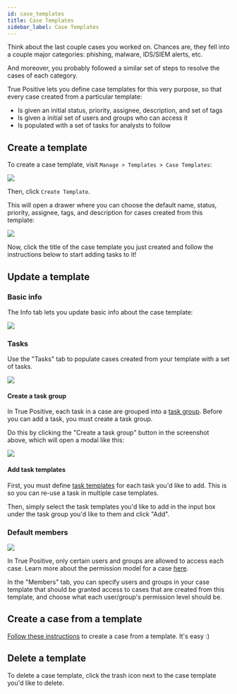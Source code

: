 ```yaml
---
id: case_templates
title: Case Templates
sidebar_label: Case Templates
---
```


Think about the last couple cases you worked on. Chances are, they fell into a couple major
categories: phishing, malware, IDS/SIEM alerts, etc.

And moreover, you probably followed a similar set of steps to resolve the cases of each category.

True Positive lets you define case templates for this very purpose, so that every case created from a
particular template:

- Is given an initial status, priority, assignee, description, and set of tags
- Is given a initial set of users and groups who can access it
- Is populated with a set of tasks for analysts to follow

## Create a template

To create a case template, visit `Manage > Templates > Case Templates`:

![](https://storage.googleapis.com/tp_landing_page_videos/list_of_case_templates.png)

Then, click `Create Template`.

This will open a drawer where you can choose the default name, status, priority,
assignee, tags, and description for cases created from this template:

![](https://storage.googleapis.com/tp_landing_page_videos/create_case_template.png)

Now, click the title of the case template you just created and follow the instructions below
to start adding tasks to it!

## Update a template

### Basic info

The Info tab lets you update basic info about the case template:

![](https://storage.googleapis.com/tp_landing_page_videos/update_case_template_basic_info.png)

### Tasks

Use the "Tasks" tab to populate cases created from your template with a set of tasks.

![](https://storage.googleapis.com/tp_landing_page_videos/update_case_template_tasks.png)

#### Create a task group

In True Positive, each task in a case are grouped into a [task group](/docs/work_with_casesTo/manage_tasks#task-groups).
Before you can add a task, you must create a task group.

Do this by clicking the "Create a task group" button in the screenshot above, which will open a modal like this:

![](https://storage.googleapis.com/tp_landing_page_videos/create_a_task_group_dos.png)

#### Add task templates

First, you must define [task templates](/docs/administer/task_templates) for each task you'd like to add.
This is so you can re-use a task in multiple case templates.

Then, simply select the task templates you'd like to add in the input box under the task group you'd like to them and click "Add".

### Default members

![](https://storage.googleapis.com/tp_landing_page_videos/ct_members.png)

In True Positive, only certain users and groups are allowed to access each case. Learn more about the permission model
for a case [here](/docs/work_with_cases/restrict_access).

In the "Members" tab, you can specify users and groups in your case template that should be granted access to cases
that are created from this template, and choose what each user/group's permission level should be.

## Create a case from a template

[Follow these instructions](/docs/work_with_cases/create_a_case#from-a-template) to create a case from a template. It's easy :)

## Delete a template

To delete a case template, click the trash icon next to the case template you'd like
to delete.
